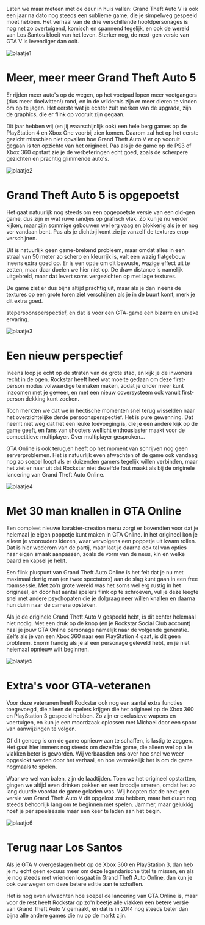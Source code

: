 Laten we maar meteen met de deur in huis vallen: Grand Theft Auto V is ook een jaar na dato nog steeds een sublieme game, die je simpelweg gespeeld moet hebben. Het verhaal van de drie verschillende hoofdpersonages is nog net zo overtuigend, komisch en spannend tegelijk, en ook de wereld van Los Santos bloeit van het leven. Sterker nog, de next-gen versie van GTA V is levendiger dan ooit.

![plaatje1](./Images/1.jpg)

# Meer, meer meer Grand Theft Auto 5
Er rijden meer auto's op de wegen, op het voetpad lopen meer voetgangers (dus meer doelwitten!) rond, en in de wildernis zijn er meer dieren te vinden om op te jagen. Het eerste wat je echter zult merken van de upgrade, zijn de graphics, die er flink op vooruit zijn gegaan.

Dit jaar hebben wij (en jij waarschijnlijk ook) een hele berg games op de PlayStation 4 en Xbox One voorbij zien komen. Daarom zal het op het eerste gezicht misschien niet opvallen hoe Grand Theft Auto V er op vooruit gegaan is ten opzichte van het origineel. Pas als je de game op de PS3 of Xbox 360 opstart zie je de verbeteringen echt goed, zoals de scherpere gezichten en prachtig glimmende auto's.

![plaatje2](./Images/2.jpg)

# Grand Theft Auto 5 is opgepoetst
Het gaat natuurlijk nog steeds om een opgepoetste versie van een old-gen game, dus zijn er wat ruwe randjes op grafisch vlak. Zo kun je nu verder kijken, maar zijn sommige gebouwen wel erg vaag en blokkerig als je er nog ver vandaan bent. Pas als je dichtbij komt zie je vanzelf de textures erop verschijnen.

Dit is natuurlijk geen game-brekend probleem, maar omdat alles in een straal van 50 meter zo scherp en kleurrijk is, valt een wazig flatgebouw ineens extra goed op. Er is een optie om dit bewuste, wazige effect uit te zetten, maar daar doelen we hier niet op. De draw distance is namelijk uitgebreid, maar dat levert soms vergezichten op met lage textures.

De game ziet er dus bijna altijd prachtig uit, maar als je dan ineens de textures op een grote toren ziet verschijnen als je in de buurt komt, merk je dit extra goed.

stepersoonsperspectief, en dat is voor een GTA-game een bizarre en unieke ervaring.

![plaatje3](./Images/3.jpg)

# Een nieuw perspectief
Ineens loop je echt op de straten van de grote stad, en kijk je de inwoners recht in de ogen. Rockstar heeft heel wat moeite gedaan om deze first-person modus volwaardige te maken maken, zodat je onder meer kunt inzoomen met je geweer, en met een nieuw coversysteem ook vanuit first-person dekking kunt zoeken.

Toch merkten we dat we in hectische momenten snel terug wisselden naar het overzichtelijke derde persoonsperspectief. Het is pure gewenning. Dat neemt niet weg dat het een leuke toevoeging is, die je een andere kijk op de game geeft, en fans van shooters wellicht enthousiaster maakt voor de competitieve multiplayer. Over multiplayer gesproken...

GTA Online is ook terug,en heeft op het moment van schrijven nog geen serverproblemen. Het is natuurlijk even afwachten of de game ook vandaag nog zo soepel loopt als er duizenden gamers tegelijk willen verbinden, maar het ziet er naar uit dat Rockstar niet dezelfde fout maakt als bij de originele lancering van Grand Theft Auto Online.

![plaatje4](./Images/4.jpg)

# Met 30 man knallen in GTA Online
Een compleet nieuwe karakter-creation menu zorgt er bovendien voor dat je helemaal je eigen poppetje kunt maken in GTA Online. In het origineel kon je alleen je voorouders kiezen, waar vervolgens een poppetje uit kwam rollen. Dat is hier wederom van de partij, maar laat je daarna ook tal van opties naar eigen smaak aanpassen, zoals de vorm van de neus, kin en welke baard en kapsel je hebt.

Een flink pluspunt van Grand Theft Auto Online is het feit dat je nu met maximaal dertig man (en twee spectators) aan de slag kunt gaan in een free roamsessie. Met zo'n grote wereld was het soms wel erg rustig in het origineel, en door het aantal spelers flink op te schroeven, vul je deze leegte snel met andere psychopaten die je dolgraag neer willen knallen en daarna hun duim naar de camera opsteken.

Als je de originele Grand Theft Auto V gespeeld hebt, is dit echter helemaal niet nodig. Met een druk op de knop (en je Rockstar Social Club account) haal je jouw GTA Online personage namelijk naar de volgende generatie. Zelfs als je van een Xbox 360 naar een PlayStation 4 gaat, is dit geen probleem. Enorm handig als je al een personage geleveld hebt, en je niet helemaal opnieuw wilt beginnen.

![plaatje5](./Images/5.jpg)

# Extra's voor GTA-veteranen
Voor deze veteranen heeft Rockstar ook nog een aantal extra functies toegevoegd, die alleen de spelers krijgen die het origineel op de Xbox 360 en PlayStation 3 gespeeld hebben. Zo zijn er exclusieve wapens en voertuigen, en kun je een moordzaak oplossen met Michael door een spoor van aanwijzingen te volgen.

Of dit genoeg is om de game opnieuw aan te schaffen, is lastig te zeggen. Het gaat hier immers nog steeds om dezelfde game, die alleen wel op alle vlakken beter is geworden. Wij verbaasden ons over hoe snel we weer opgeslokt werden door het verhaal, en hoe vermakelijk het is om de game nogmaals te spelen.

Waar we wel van balen, zijn de laadtijden. Toen we het origineel opstartten, gingen we altijd even drinken pakken en een broodje smeren, omdat het zo lang duurde voordat de game geladen was. Wij hoopten dat de next-gen versie van Grand Theft Auto V dit opgelost zou hebben, maar het duurt nog steeds behoorlijk lang om te beginnen met spelen. Jammer, maar gelukkig hoef je per speelsessie maar één keer te laden aan het begin.

![plaatje6](./Images/6.jpg)

# Terug naar Los Santos
Als je GTA V overgeslagen hebt op de Xbox 360 en PlayStation 3, dan heb je nu echt geen excuus meer om deze legendarische titel te missen, en als je nog steeds met vrienden losgaat in Grand Theft Auto Online, dan kun je ook overwegen om deze betere editie aan te schaffen.

Het is nog even afwachten hoe soepel de lancering van GTA Online is, maar voor de rest heeft Rockstar op zo'n beetje alle vlakken een betere versie van Grand Theft Auto V gemaakt, en dat is in 2014 nog steeds beter dan bijna alle andere games die nu op de markt zijn.
